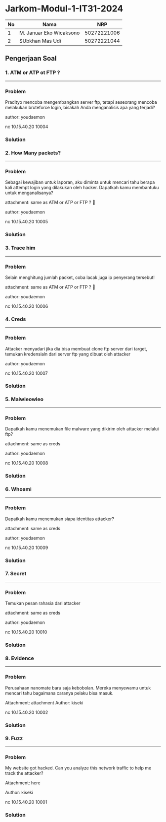 # Jarkom-Modul-1-IT31-2024

| No | Nama | NRP |
|---|---|---|
| 1 | M. Januar Eko Wicaksono | 50272221006 |
| 2 | SUbkhan Mas Udi | 50272221044 |

## Pengerjaan Soal
### 1. ATM or ATP ot FTP ?
---
### Problem
Pradityo mencoba mengembangkan server ftp, tetapi seseorang mencoba melakukan bruteforce login, bisakah Anda menganalisis apa yang terjadi?

author: youdaemon

nc 10.15.40.20 10004

### Solution

### 2. How Many packets?
---
### Problem
Sebagai kewajiban untuk laporan, aku diminta untuk mencari tahu berapa kali attempt login yang dilakukan oleh hacker. Dapatkah kamu membantuku untuk menganalisanya?

attachment: same as ATM or ATP or FTP ? 🤔

author: youdaemon

nc 10.15.40.20 10005
### Solution

### 3. Trace him
---
### Problem
Selain menghitung jumlah packet, coba lacak juga ip penyerang tersebut!

attachment: same as ATM or ATP or FTP ? 🤔

author: youdaemon

nc 10.15.40.20 10006

### 4. Creds
---
### Problem
Attacker menyadari jika dia bisa membuat clone ftp server dari target, temukan kredensialn dari server ftp yang dibuat oleh attacker

author: youdaemon

nc 10.15.40.20 10007

### Solution

### 5. Malwleowleo
---
### Problem
Dapatkah kamu menemukan file malware yang dikirim oleh attacker melalui ftp?

attachment: same as creds

author: youdaemon

nc 10.15.40.20 10008

### Solution

### 6. Whoami
---
### Problem
Dapatkah kamu menemukan siapa identitas attacker?

attachment: same as creds

author: youdaemon

nc 10.15.40.20 10009

### Solution

### 7. Secret
---
### Problem
Temukan pesan rahasia dari attacker

attachment: same as creds

author: youdaemon

nc 10.15.40.20 10010

### Solution

### 8. Evidence
---
### Problem
Perusahaan nanomate baru saja kebobolan. Mereka menyewamu untuk mencari tahu bagaimana caranya pelaku bisa masuk.

Attachment: attachment Author: kiseki

nc 10.15.40.20 10002

### Solution

### 9. Fuzz
---
### Problem
My website got hacked. Can you analyze this network traffic to help me track the attacker?

Attachment: here

Author: kiseki

nc 10.15.40.20 10001

### Solution
